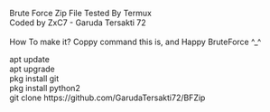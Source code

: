 Brute Force Zip File Tested By Termux<br>
Coded by ZxC7 - Garuda Tersakti 72<br><br>
How To make it? Coppy command this is, and Happy BruteForce ^_^<br>
<div>apt update<br>
apt upgrade<br>
pkg install git<br>
pkg install python2<br>
git clone https://github.com/GarudaTersakti72/BFZip </div>

